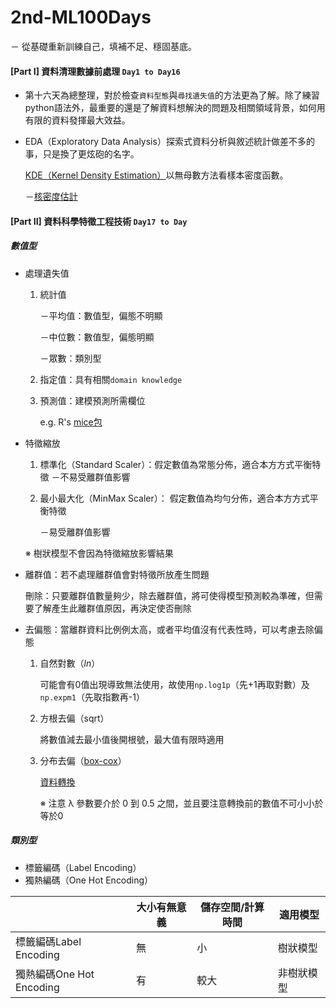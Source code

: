 # 2nd-ML100Days

－ 從基礎重新訓練自己，填補不足、穩固基底。

#### [Part I] 資料清理數據前處理 `Day1 to Day16`

* 第十六天為總整理，對於檢查`資料型態`與`尋找遺失值`的方法更為了解。除了練習python語法外，最重要的還是了解資料想解決的問題及相關領域背景，如何用有限的資料發揮最大效益。

* EDA（Exploratory Data Analysis）探索式資料分析與敘述統計做差不多的事，只是換了更炫砲的名字。

  [KDE（Kernel Density Estimation）](http://rightthewaygeek.blogspot.com/2015/09/kernel-density-estimation.html)以無母數方法看樣本密度函數。

  －[核密度估計](<https://blog.csdn.net/unixtch/article/details/78556499>)

  

#### [Part II] 資料科學特徵工程技術 `Day17 to Day`

##### 數值型

* 處理遺失值

  1. 統計值

     －平均值：數值型，偏態不明顯

     －中位數：數值型，偏態明顯

     －眾數：類別型

  2. 指定值：具有相關`domain knowledge`

  3. 預測值：建模預測所需欄位

     e.g. R's [mice包](<http://rpubs.com/skydome20/R-Note10-Missing_Value>)

* 特徵縮放

  1. 標準化（Standard Scaler）：假定數值為常態分佈，適合本⽅方式平衡特徵
     －不易受離群值影響

  2. 最小最大化（MinMax Scaler）： 假定數值為均勻分佈，適合本⽅方式平衡特徵

     －易受離群值影響

  ※ 樹狀模型不會因為特徵縮放影響結果

* 離群值：若不處理離群值會對特徵所放產生問題

  刪除：只要離群值數量夠少，除去離群值，將可使得模型預測較為準確，但需要了解產生此離群值原因，再決定使否刪除

* 去偏態：當離群資料比例例太高，或者平均值沒有代表性時，可以考慮去除偏態

  1. 自然對數（$ln$）

     可能會有0值出現導致無法使用，故使用`np.log1p`（先+1再取對數）及`np.expm1`（先取指數再-1）

  2. 方根去偏（sqrt）

     將數值減去最小值後開根號，最大值有限時適用

  3. 分布去偏（[box-cox]([https://en.wikipedia.org/wiki/Power_transform#Box%E2%80%93Cox_transformation](https://en.wikipedia.org/wiki/Power_transform#Box–Cox_transformation))）
  
     [資料轉換](<http://www.hmwu.idv.tw/web/R/B01-3-hmwu_R-DataTransformation.pdf>)
  
     ※ 注意 λ 參數要介於 0 到 0.5 之間，並且要注意轉換前的數值不可⼩小於等於0

##### 類別型

* 標籤編碼（Label Encoding）
* 獨熱編碼（One Hot Encoding）

|                          | ⼤⼩有無意義 | 儲存空間/計算時間 | 適⽤模型   |
| ------------------------ | ------------ | ----------------- | ---------- |
| 標籤編碼Label Encoding   | 無           | ⼩                | 樹狀模型   |
| 獨熱編碼One Hot Encoding | 有           | 較⼤              | 非樹狀模型 |

  

